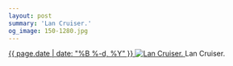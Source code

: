 ```yaml
---
layout: post
summary: 'Lan Cruiser.'
og_image: 150-1280.jpg
---
```


<p>
 <time>
  <a href="/150">
   {{ page.date | date: "%B %-d, %Y" }}
  </a>
 </time>
 <a href="/150">
  <img alt="Lan Cruiser." sizes="(min-width: 700px) 50vw, calc(100vw - 2rem)" src="{{ site.assets_url }}/150-640.jpg" srcset="{{ site.assets_url }}/150-1280.jpg 1280w, {{ site.assets_url }}/150-960.jpg 960w, {{ site.assets_url }}/150-640.jpg 640w, {{ site.assets_url }}/150-320.jpg 320w"/>
 </a>
 <span>
  Lan Cruiser.
 </span>
</p>
